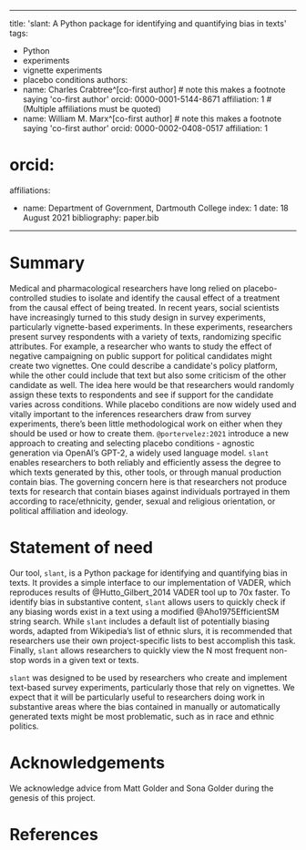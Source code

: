 
---
title: 'slant: A Python package for identifying and quantifying bias in texts'
tags:
  - Python
  - experiments
  - vignette experiments
  - placebo conditions
authors:
  - name: Charles Crabtree^[co-first author] # note this makes a footnote saying 'co-first author'
    orcid: 0000-0001-5144-8671
    affiliation: 1 # (Multiple affiliations must be quoted)
  - name: William M. Marx^[co-first author] # note this makes a footnote saying 'co-first author'
    orcid: 0000-0002-0408-0517
    affiliation: 1
#    orcid: 
affiliations:
 - name: Department of Government, Dartmouth College
   index: 1
date: 18 August 2021
bibliography: paper.bib
---

# Summary

Medical and pharmacological researchers have long relied on placebo-controlled studies to isolate
and identify the causal effect of a treatment from the causal effect of being treated. In recent
years, social scientists have increasingly turned to this study design in survey experiments,
particularly vignette-based experiments. In these experiments, researchers present survey
respondents with a variety of texts, randomizing specific attributes. For example, a researcher who
wants to study the effect of negative campaigning on public support for political candidates might
create two vignettes. One could describe a candidate's policy platform, while the other could
include that text but also some criticism of the other candidate as well. The idea here would be
that researchers would randomly assign these texts to respondents and see if support for the
candidate varies across conditions. While placebo conditions are now widely used and vitally
important to the inferences researchers draw from survey experiments, there’s been little
methodological work on either when they should be used or how to create them. `@portervelez:2021`
introduce a new approach to creating and selecting placebo conditions - agnostic generation via
OpenAI’s GPT-2, a widely used language model. `slant` enables researchers to both reliably and
efficiently assess the degree to which texts generated by this, other tools, or through manual
production contain bias. The governing concern here is that researchers not produce texts for
research that contain biases against individuals portrayed in them according to race/ethnicity,
gender, sexual and religious orientation, or political affiliation and ideology.

# Statement of need

Our tool, `slant`, is a Python package for identifying and quantifying bias in texts. It provides a
simple interface to our implementation of VADER, which reproduces results of @Hutto\_Gilbert\_2014
VADER tool up to 70x faster. To identify bias in substantive content, `slant` allows users to
quickly check if any biasing words exist in a text using a modified @Aho1975EfficientSM string
search. While `slant` includes a default list of potentially biasing words, adapted from Wikipedia’s
list of ethnic slurs, it is recommended that researchers use their own project-specific lists to
best accomplish this task. Finally, `slant` allows researchers to quickly view the N most frequent
non-stop words in a given text or texts.

`slant` was designed to be used by researchers who create and implement text-based survey
experiments, particularly those that rely on vignettes. We expect that it will be particularly
useful to researchers doing work in substantive areas where the bias contained in manually or
automatically generated texts might be most problematic, such as in race and ethnic politics.

# Acknowledgements

We acknowledge advice from Matt Golder and Sona Golder during the genesis of this project.

# References
